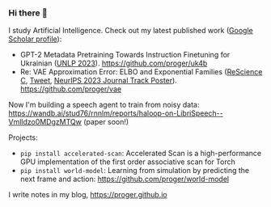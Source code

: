 ### Hi there 👋

I study Artificial Intelligence. Check out my latest published work ([Google Scholar profile](https://scholar.google.com/citations?user=03tssc4AAAAJ)):

- GPT-2 Metadata Pretraining Towards Instruction Finetuning for Ukrainian ([UNLP 2023](https://unlp.org.ua)). https://github.com/proger/uk4b
- Re: VAE Approximation Error: ELBO and Exponential Families ([ReScience C](https://zenodo.org/record/8173745), [Tweet](https://twitter.com/darkproger/status/1691755047145673029), [NeurIPS 2023 Journal Track Poster](https://nips.cc/virtual/2023/events/journal_track_2023)). https://github.com/proger/vae

Now I'm building a speech agent to train from noisy data: https://wandb.ai/stud76/rnnlm/reports/haloop-on-LibriSpeech--Vmlldzo0MDgzMTQw (paper soon!)

Projects:

- `pip install accelerated-scan`: Accelerated Scan is a high-performance GPU implementation of the first order associative scan for Torch
- `pip install world-model`: Learning from simulation by predicting the next frame and action: https://github.com/proger/world-model

I write notes in my blog, https://proger.github.io
